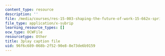 ```yaml
---
content_type: resource
description: ''
file: /media/courses/res-15-003-shaping-the-future-of-work-15-662x-spring-2016/96f6c689068b2f5290e88e73de6b9159_Wi4W4PTzdhI.srt
file_type: application/x-subrip
learning_resource_types: []
ocw_type: OCWFile
resourcetype: Other
title: 3play caption file
uid: 96f6c689-068b-2f52-90e8-8e73de6b9159
---
```

